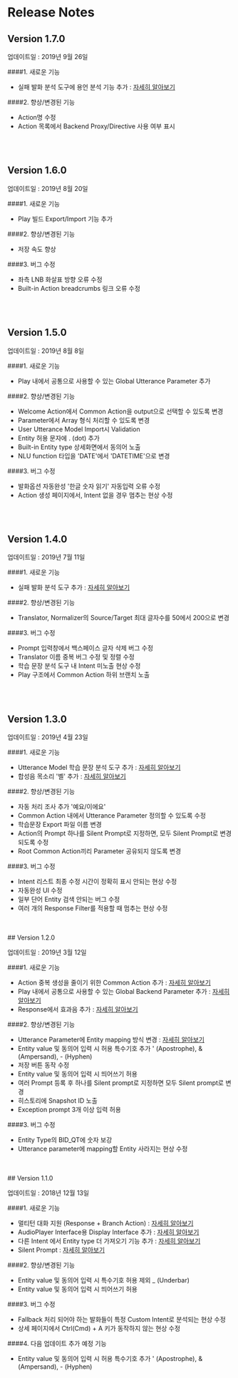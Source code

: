 Release Notes
==================
## Version 1.7.0

업데이트일 : 2019년 9월 26일


####1. 새로운 기능
* 실패 발화 분석 도구에 용언 분석 기능 추가 : [자세히 알아보기](/nugu-play/create-plays-with-play-builder/support-tools/log-mining.md)


####2. 향상/변경된 기능
* Action명 수정
* Action 목록에서 Backend Proxy/Directive 사용 여부 표시



<br>
<br>

## Version 1.6.0

업데이트일 : 2019년 8월 20일


####1. 새로운 기능
* Play 빌드 Export/Import 기능 추가



####2. 향상/변경된 기능
* 저장 속도 향상



####3. 버그 수정
* 좌측 LNB 화살표 방향 오류 수정
* Built-in Action breadcrumbs 링크 오류 수정
  
<br>
<br>

## Version 1.5.0

업데이트일 : 2019년 8월 8일


####1. 새로운 기능
* Play 내에서 공통으로 사용할 수 있는 Global Utterance Parameter 추가


####2. 향상/변경된 기능
* Welcome Action에서 Common Action을 output으로 선택할 수 있도록 변경
* Parameter에서 Array 형식 처리할 수 있도록 변경
* User Utterance Model Import시 Validation
* Entity 허용 문자에 . (dot) 추가
* Built-in Entity type 상세화면에서 동의어 노출
* NLU function 타입을 'DATE'에서 'DATETIME'으로 변경



####3. 버그 수정
* 발화옵션 자동완성 '한글 숫자 읽기' 자동입력 오류 수정
* Action 생성 페이지에서, Intent 없을 경우 멈추는 현상 수정 
  
<br>
<br>

## Version 1.4.0

업데이트일 : 2019년 7월 11일


####1. 새로운 기능
* 실패 발화 분석 도구 추가 : [자세히 알아보기](/create-plays-with-play-builder/log-mining.md)


####2. 향상/변경된 기능
* Translator, Normalizer의 Source/Target 최대 글자수를 50에서 200으로 변경



####3. 버그 수정
* Prompt 입력창에서 백스페이스 글자 삭제 버그 수정 
* Translator 이름 중복 버그 수정 및 정렬 수정
* 학습 문장 분석 도구 내 Intent 미노출 현상 수정
* Play 구조에서 Common Action 하위 브랜치 노출
  
<br>
<br>

## Version 1.3.0

업데이트일 : 2019년 4월 23일


####1. 새로운 기능
* Utterance Model 학습 문장 분석 도구 추가 : [자세히 알아보기](/create-plays-with-play-builder/corpus-inspection.md)
* 합성음 목소리 '벨' 추가 : [자세히 알아보기](/create-plays-with-play-builder/customize-a-play.md#setting)


####2. 향상/변경된 기능
* 자동 처리 조사 추가 '예요/이에요'
* Common Action 내에서 Utterance Parameter 정의할 수 있도록 수정
* 학습문장 Export 파일 이름 변경
* Action의 Prompt 하나를 Silent Prompt로 지정하면, 모두 Silent Prompt로 변경되도록 수정
* Root Common Action끼리 Parameter 공유되지 않도록 변경



####3. 버그 수정
* Intent 리스트 최종 수정 시간이 정확히 표시 안되는 현상 수정 
* 자동완성 UI 수정
* 일부 단어 Entity 검색 안되는 버그 수정
* 여러 개의 Response Filter를 적용할 때 멈추는 현상 수정
  
<br>
<br>
## Version 1.2.0

업데이트일 : 2019년 3월 12일


####1. 새로운 기능
* Action 중복 생성을 줄이기 위한 Common Action 추가 : [자세히 알아보기](/create-plays-with-play-builder/use-common-actions.md)
* Play 내에서 공통으로 사용할 수 있는 Global Backend Parameter 추가 : [자세히 알아보기](/create-plays-with-play-builder/customize-a-play.md#setting-backend-proxy)
* Response에서 효과음 추가 : [자세히 알아보기](/create-plays-with-play-builder/use-prompts.md#skml-tag)


####2. 향상/변경된 기능
* Utterance Parameter에 Entity mapping 방식 변경 : [자세히 알아보기](/create-plays-with-play-builder/multi-entity-mapping.md)
* Entity value 및 동의어 입력 시 허용 특수기호 추가
  ' (Apostrophe), & (Ampersand), - (Hyphen) 
* 저장 버튼 동작 수정
* Entity value 및 동의어 입력 시 띄어쓰기 허용
* 여러 Prompt 등록 후 하나를 Silent prompt로 지정하면 모두 Silent prompt로 변경
* 히스토리에 Snapshot ID 노출
* Exception prompt 3개 이상 입력 허용


####3. 버그 수정
* Entity Type의 BID_QT에 숫자 보강
* Utterance parameter에 mapping할 Entity 사라지는 현상 수정
 


<br>
<br>
## Version 1.1.0

업데이트일 : 2018년 12월 13일


####1. 새로운 기능
* 멀티턴 대화 지원 (Response + Branch Action) : [자세히 알아보기](/create-plays-with-play-builder/response-with-branch-actions.md) 
* AudioPlayer Interface용 Display Interface 추가 : [자세히 알아보기](/create-plays-with-play-builder/display-interface.md)
* 다른 Intent 에서 Entity type 더 가져오기 기능 추가 : [자세히 알아보기](/create-plays-with-play-builder/response-with-branch-actions.md#multi-turn-branch)
* Silent Prompt : [자세히 알아보기](/create-plays-with-play-builder/use-prompts.md#silent-prompt)


####2. 향상/변경된 기능
* Entity value 및 동의어 입력 시 특수기호 허용 제외 
 _ (Underbar)
* Entity value 및 동의어 입력 시 띄어쓰기 허용

####3. 버그 수정
* Fallback 처리 되어야 하는 발화들이 특정 Custom Intent로 분석되는 현상 수정
* 상세 페이지에서 Ctrl(Cmd) + A 키가 동작하지 않는 현상 수정
 


####4. 다음 업데이트 추가 예정 기능
* Entity value 및 동의어 입력 시 허용 특수기호 추가
  ' (Apostrophe), & (Ampersand), - (Hyphen) 